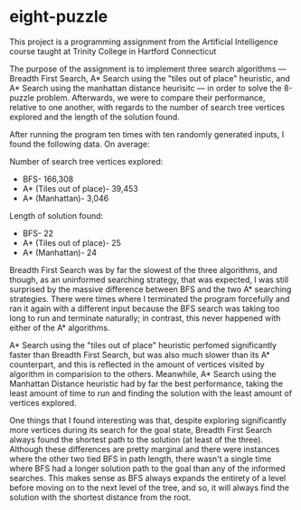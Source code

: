 # eight-puzzle

This project is a programming assignment from the Artificial Intelligence course taught at Trinity College in Hartford Connecticut

The purpose of the assignment is to implement three search algorithms — Breadth First Search, A* Search using the "tiles out of place"
heuristic, and A* Search using the manhattan distance heurisitc — in order to solve the 8-puzzle problem. Afterwards, we were to 
compare their performance, relative to one another, with regards to the number of search tree vertices explored and the length of the 
solution found.
		
After running the program ten times with ten randomly generated inputs, I found the following data.
On average:

Number of search tree vertices explored:
- BFS- 166,308
- A* (Tiles out of place)- 39,453
- A* (Manhattan)- 3,046

Length of solution found:
- BFS- 22
- A* (Tiles out of place)- 25
- A* (Manhattan)- 24
		
Breadth First Search was by far the slowest of the three algorithms, and though, as an uninformed searching strategy, that was 
expected, I was still surprised by the massive difference between BFS and the two A* searching strategies. There were times where
I terminated the program forcefully and ran it again with a different input because the BFS search was taking too long to run and
terminate naturally; in contrast, this never happened with either of the A* algorithms. 

A* Search using the "tiles out of place" heuristic perfomed significantly faster than Breadth First Search, but was also much 
slower than its A* counterpart, and this is reflected in the amount of vertices visited by algorithm in comparision to the 
others. Meanwhile, A* Search using the Manhattan Distance heuristic had by far the best performance, taking the least amount of time to 
run and finding the solution with the least amount of vertices explored. 
		
One things that I found interesting was that, despite exploring significantly more vertices during its search for the goal state,
Breadth First Search always found the shortest path to the solution (at least of the three). Although these differences are pretty
marginal and there were instances where the other two tied BFS in path length, there wasn't a single time where BFS had a longer
solution path to the goal than any of the informed searches. This makes sense as BFS always expands the entirety of a level before
moving on to the next level of the tree, and so, it will always find the solution with the shortest distance from the root.
